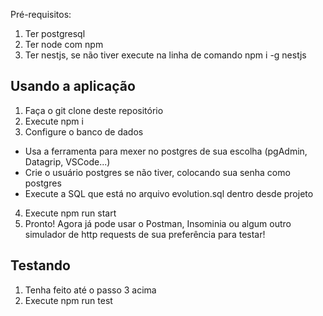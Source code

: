 Pré-requisitos:
1. Ter postgresql
2. Ter node com npm
3. Ter nestjs, se não tiver execute na linha de comando npm i -g nestjs
## Usando a aplicação
1. Faça o git clone deste repositório
2. Execute npm i
3. Configure o banco de dados
  * Usa a ferramenta para mexer no postgres de sua escolha (pgAdmin, Datagrip, VSCode...)
  * Crie o usuário postgres se não tiver, colocando sua senha como postgres
  * Execute a SQL que está no arquivo evolution.sql dentro desde projeto
4. Execute npm run start
5. Pronto! Agora já pode usar o Postman, Insominia ou algum outro simulador de http requests de sua preferência para testar!
## Testando
1. Tenha feito até o passo 3 acima
2. Execute npm run test